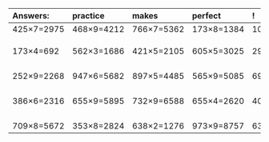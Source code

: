| Answers: | practice | makes | perfect | ! |
| :--- | :--- | :--- | :--- | :--- |
| 425×7=2975 | 468×9=4212 | 766×7=5362 | 173×8=1384 | 101×6=606 | 
|   |   |   |   |   | 
|   |   |   |   |   | 
|   |   |   |   |   | 
| 173×4=692 | 562×3=1686 | 421×5=2105 | 605×5=3025 | 291×5=1455 | 
|   |   |   |   |   | 
|   |   |   |   |   | 
|   |   |   |   |   | 
|   |   |   |   |   | 
| 252×9=2268 | 947×6=5682 | 897×5=4485 | 565×9=5085 | 694×9=6246 | 
|   |   |   |   |   | 
|   |   |   |   |   | 
|   |   |   |   |   | 
|   |   |   |   |   | 
| 386×6=2316 | 655×9=5895 | 732×9=6588 | 655×4=2620 | 401×3=1203 | 
|   |   |   |   |   | 
|   |   |   |   |   | 
|   |   |   |   |   | 
|   |   |   |   |   | 
| 709×8=5672 | 353×8=2824 | 638×2=1276 | 973×9=8757 | 632×6=3792 | 
